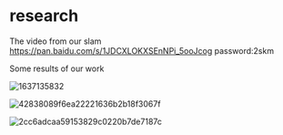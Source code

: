 # research
 The video from our slam https://pan.baidu.com/s/1JDCXLOKXSEnNPi_5ooJcog 
password:2skm

Some results of our work



![1637135832](https://user-images.githubusercontent.com/92907877/142159503-2dd8ab84-e489-40ab-9898-063554ef4a0f.png)

![42838089f6ea22221636b2b18f3067f](https://user-images.githubusercontent.com/92907877/142159884-8c0a2121-9c20-4cf7-917a-56b9bb982f08.png)

![2cc6adcaa59153829c0220b7de7187c](https://user-images.githubusercontent.com/92907877/142159897-ec57a572-a8fb-4bba-9beb-99a9572d66c6.png)



